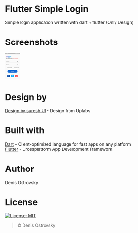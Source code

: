 # Flutter Simple Login
Simple login application written with dart + flutter (Only Design)

# Screenshots
<!-- ![](./screenshots/login.png) -->
<img src="./screenshots/login.png" width="48">

# Design by
[Design by suresh UI](https://www.uplabs.com/posts/login-screen-b84c31d8-085d-406b-8787-04131d6a88ad) - Design from Uplabs

# Built with
[Dart](https://www.dart.dev) - Client-optimized language for fast apps on any platform\
[Flutter](https://www.flutter.dev) - Crossplatform App Development Framework

# Author
Denis Ostrovsky
 
# License
[![License: MIT](https://img.shields.io/badge/License-MIT-green.svg)](https://github.com/DenisOstr/StudentList/blob/master/LICENSE)
> © Denis Ostrovsky
